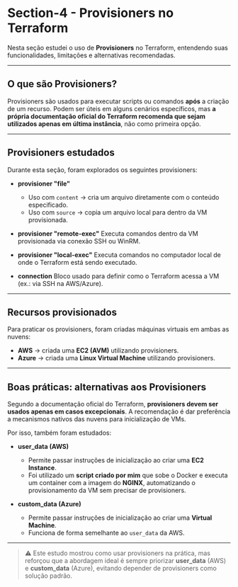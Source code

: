 # Section-4 - Provisioners no Terraform

Nesta seção estudei o uso de **Provisioners** no Terraform, entendendo suas funcionalidades, limitações e alternativas recomendadas.

---

## O que são Provisioners?

Provisioners são usados para executar scripts ou comandos **após** a criação de um recurso.
Podem ser úteis em alguns cenários específicos, mas **a própria documentação oficial do Terraform recomenda que sejam utilizados apenas em última instância**, não como primeira opção.

---

## Provisioners estudados

Durante esta seção, foram explorados os seguintes provisioners:

- **provisioner "file"**
  - Uso com `content` → cria um arquivo diretamente com o conteúdo especificado.
  - Uso com `source` → copia um arquivo local para dentro da VM provisionada.

- **provisioner "remote-exec"**
  Executa comandos dentro da VM provisionada via conexão SSH ou WinRM.

- **provisioner "local-exec"**
  Executa comandos no computador local de onde o Terraform está sendo executado.

- **connection**
  Bloco usado para definir como o Terraform acessa a VM (ex.: via SSH na AWS/Azure).

---

## Recursos provisionados

Para praticar os provisioners, foram criadas máquinas virtuais em ambas as nuvens:

- **AWS** → criada uma **EC2 (AVM)** utilizando provisioners.
- **Azure** → criada uma **Linux Virtual Machine** utilizando provisioners.

---

## Boas práticas: alternativas aos Provisioners

Segundo a documentação oficial do Terraform, **provisioners devem ser usados apenas em casos excepcionais**.
A recomendação é dar preferência a mecanismos nativos das nuvens para inicialização de VMs.

Por isso, também foram estudados:

- **user_data (AWS)**
  - Permite passar instruções de inicialização ao criar uma **EC2 Instance**.
  - Foi utilizado um **script criado por mim** que sobe o Docker e executa um container com a imagem do **NGINX**, automatizando o provisionamento da VM sem precisar de provisioners.

- **custom_data (Azure)**
  - Permite passar instruções de inicialização ao criar uma **Virtual Machine**.
  - Funciona de forma semelhante ao `user_data` da AWS.

---

> ⚠️ Este estudo mostrou como usar provisioners na prática, mas reforçou que a abordagem ideal é sempre priorizar **user_data** (AWS) e **custom_data** (Azure), evitando depender de provisioners como solução padrão.
